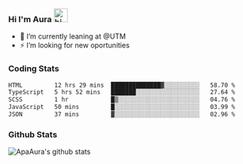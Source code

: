 ### Hi I'm Aura <img src="https://user-images.githubusercontent.com/1303154/88677602-1635ba80-d120-11ea-84d8-d263ba5fc3c0.gif" width="28px" alt="hi">

- 🔭 I’m currently leaning at @UTM
- ⚡ I’m looking for new oportunities


### Coding Stats

<!--START_SECTION:waka-->

```txt
HTML         12 hrs 29 mins  ██████████████▓░░░░░░░░░░   58.70 %
TypeScript   5 hrs 52 mins   ███████░░░░░░░░░░░░░░░░░░   27.64 %
SCSS         1 hr            █▒░░░░░░░░░░░░░░░░░░░░░░░   04.76 %
JavaScript   50 mins         █░░░░░░░░░░░░░░░░░░░░░░░░   03.99 %
JSON         37 mins         ▓░░░░░░░░░░░░░░░░░░░░░░░░   02.96 %
```

<!--END_SECTION:waka-->

### Github Stats

![ApaAura's github stats](https://github-readme-stats.vercel.app/api?username=ApaAura&count_private=true&theme=tokyonight&hide=contribs,prs)
